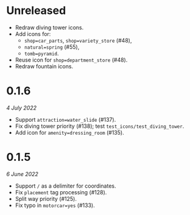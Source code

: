 # Unreleased

- Redraw diving tower icons.
- Add icons for:
  - `shop=car_parts`, `shop=variety_store` (#48),
  - `natural=spring` (#55),
  - `tomb=pyramid`.
- Reuse icon for `shop=department_store` (#48).
- Redraw fountain icons.

# 0.1.6

_4 July 2022_

- Support `attraction=water_slide` (#137).
- Fix diving tower priority (#138); test `test_icons/test_diving_tower`.
- Add icon for `amenity=dressing_room` (#135).

# 0.1.5

_6 June 2022_

- Support `/` as a delimiter for coordinates.
- Fix `placement` tag processing (#128).
- Split way priority (#125).
- Fix typo in `motorcar=yes` (#133).